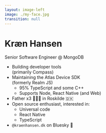 ```yaml
---
layout: image-left
image: ./my-face.jpg
transition: null
---
```


# Kræn Hansen

Senior Software Engineer @ MongoDB

<v-clicks>

- Building developer tools<br>(primarily Compass)
- Maintaining the Atlas Device SDK<br>(formerly Realm JS)
  - 95% TypeScript and some C++
  - Supports Node, React Native (and Web)
- Father x3 👧👧👶 in Roskilde 🇩🇰
- Open source enthusiast, interested in:
  - Universal code
  - React Native
  - TypeScript
- `@kraenhansen.dk` on Bluesky 🦋

</v-clicks>

<!--
First, a bit about myself.

[click] I help build developer tools at MongoDB, primarily Compass, an Electron based GUI to query and administer a database cluster.
[click] I help maintain the Atlas Device SDK for TypeScript (formerly Realm JS). Lots of TypeScript, a bit of C++, supports multiple runtime environments, operating systems and JavaScript engines.
[click] Outside of work, I'm a proud father of two 6yos and a 2yo toddler - all girls.
[click] Besides my work at MongoDB (where I work ~ 30 hours per week) and family I like to build in the public.
[click] Write to me on Bluesky - any feedback is appreciated.

-->
